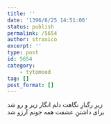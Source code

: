 ```yaml
---
title: ''
date: '1396/6/25 14:51:00'
status: publish
permalink: /5654
author: straxico
excerpt: ''
type: post
id: 5654
category:
    - tytomood
tag: []
post_format: []
---
```

زیرِ رگبارِ نگاهت دلم انگار زیر و رو شد  
برای داشتنِ عشقت همه جونم آرزو شد